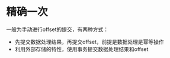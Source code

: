 <!--
 * @Author              : Uncle Bean
 * @Date                : 2020-05-24 17:30:30
 * @LastEditors         : Uncle Bean
 * @LastEditTime        : 2020-05-24 17:31:54
 * @FilePath            : \面试\Kafka.md
 * @Description         : 
--> 

# 精确一次

一般为手动进行offset的提交，有两种方式：

* 先提交数据处理结果，再提交offset，前提是数据处理是幂等操作
* 利用外部存储的特性，使用事务提交数据处理结果和offset